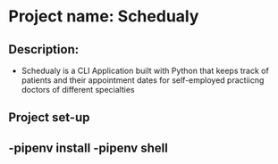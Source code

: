 # Project name: Schedualy
## Description:
  - Schedualy is a CLI Application 
    built with Python that keeps track of patients
    and their appointment dates for self-employed practiicng doctors of different specialties

## Project set-up
  -pipenv install
  -pipenv shell
  -
